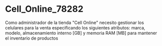# Cell_Online_78282
Como administrador de la tienda "Cell Online" necesito gestionar los celulares para la venta especificando los siguientes atributos: marca, modelo, almacenamiento interno [GB] y memoria RAM [MB] para mantener el inventario de productos
